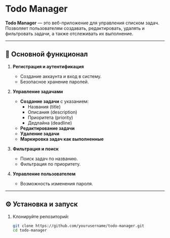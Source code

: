 # Todo Manager

**Todo Manager** — это веб-приложение для управления списком задач.  
Позволяет пользователям создавать, редактировать, удалять и фильтровать задачи, а также отслеживать их выполнение.

---

## 🌟 Основной функционал

1. **Регистрация и аутентификация**
   - Создание аккаунта и вход в систему.
   - Безопасное хранение паролей.

2. **Управление задачами**
   - **Создание задачи** с указанием:
     - Названия (title)
     - Описания (description)
     - Приоритета (priority)
     - Дедлайна (deadline)
   - **Редактирование задачи**
   - **Удаление задачи**
   - **Маркировка задач как выполненные**

3. **Фильтрация и поиск**
   - Поиск задач по названию.
   - Фильтрация по приоритету.

4. **Управление пользователем**
   - Возможность изменения пароля.

---

## ⚙ Установка и запуск

1. Клонируйте репозиторий:
   ```bash
   git clone https://github.com/yourusername/todo-manager.git
   cd todo-manager
